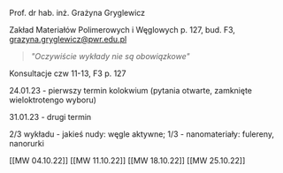 Prof. dr hab. inż. Grażyna Gryglewicz

Zakład Materiałów Polimerowych i Węglowych
p. 127, bud. F3, grazyna.gryglewicz@pwr.edu.pl

> *"Oczywiście wykłady nie są obowiązkowe"*

Konsultacje czw 11-13, F3 p. 127

24.01.23 - pierwszy termin kolokwium (pytania otwarte, zamknięte wieloktrotengo wyboru)

31.01.23 - drugi termin

2/3 wykładu - jakieś nudy: węgle aktywne; 
1/3 - nanomateriały: fulereny, nanorurki

[[MW 04.10.22]]
[[MW 11.10.22]]
[[MW 18.10.22]]
[[MW 25.10.22]]

